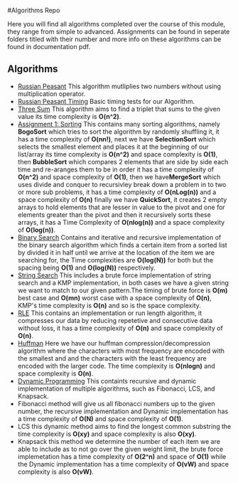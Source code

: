 
#Algorithms Repo

Here you will find all algorithms completed over the course of this module, they range from simple to advanced.
Assignments can be found in seperate folders titled with their number and more info on these algorithms can be found in documentation pdf.


## Algorithms

- [Russian Peasant](https://github.com/COMP20290-Algorithms/algorithms-repo-alexanderretsis/blob/main/russianPeasant.java) This algorithm mutliplies two numbers without using multiplication operator.
- [Russian Peasant Timing](https://github.com/COMP20290-Algorithms/algorithms-repo-alexanderretsis/blob/main/russianTimer.java) Basic timing tests for our Algorithm.  
- [Three Sum](https://github.com/COMP20290-Algorithms/algorithms-repo-alexanderretsis/blob/main/ThreeSum.java) This algorithm aims to find a triplet that sums to the given value its time complexity is **O(n^2)**.  
- [Assignment 1: Sorting](https://github.com/COMP20290-Algorithms/algorithms-repo-alexanderretsis/tree/main/Assignment1) This contains many sorting algorithms, namely **BogoSort** which tries to sort the algorithm by randomly shuffling it, it has a time complexity of  **O(nn!)**, next we have **SelectionSort** which selects the smallest element and places it at the beginning of our list/array its time complexity is **O(n^2)** and space complexity is **O(1)**, then **BubbleSort** which compares 2 elements that are side by side each time and re-aranges them to be in order it has a time complexity of **O(n^2)** and space complexity of **O(1)**, then we have**MergeSort** which uses divide and conquer to recursivley break down a problem in to two or more sub problems, it has a time complexity of **O(nLog(n))** and a space complexity of **O(n)** finally we have **QuickSort**, it creates 2 empty arrays to hold elements that are lesser in value to the pivot and one for elements greater than the pivot and then it recursively sorts these arrays, it has a Time Complexity of **O(nlog(n))** and a space complexity of **O(log(n))**.       
- [Binary Search](https://github.com/COMP20290-Algorithms/algorithms-repo-alexanderretsis/blob/main/binarySearchAlgorithms.java) Contains and iterative and recursive implementation of the binary search algorithm which finds a certain item from a sorted list by divided it in half until we arrive at the location of the item we are searching for, the Time complexities are **O(log(N))** for both but the spacing being **O(1)** and **O(log(N))** respectively.                                                            
- [String Search](https://github.com/COMP20290-Algorithms/algorithms-repo-alexanderretsis/blob/main/bruteForceAlgorithm.java) This includes a brute force implementation of string search and a KMP implementation, in both cases we have a given string we want to match to our given pattern.The timing of brute force is **O(m)** best case and **O(mn)** worst case with a space complexity of **O(n)**, KMP's time complexity is **O(n)** and so is the space complexity.   
- [RLE](https://github.com/COMP20290-Algorithms/algorithms-repo-alexanderretsis/blob/main/runLengthCoding.java) This contains an implementation or run length algorithm, it compresses our data by reducing repetetive and consecutive data without loss, it has a time complexity of **O(n)** and space complexity of **O(n)**.  
- [Huffman](https://github.com/COMP20290-Algorithms/algorithms-repo-alexanderretsis/tree/main/Assignment2) Here we have our huffman compression/decompression algorithm where the characters with most frequency are encoded with the smallest and and the characters with the least frequency are encoded with the larger code. The time complexity is **O(nlogn)** and space complexity is **O(n)**.   
- [Dynamic Programming](https://github.com/COMP20290-Algorithms/algorithms-repo-alexanderretsis/blob/main/Assignment3/dynamicProgramming.java) This containts recursive and dynamic implementation of multiple algorithms, such as Fibonacci, LCS, and Knapsack.
- Fibonacci method will give us all fibonacci numbers up to the given number, the recursive implementation and Dynamic implementation has a time complexity of **O(N)** and space complexity of **O(1)**.
- LCS this dynamic method aims to find the longest common substring the time complexity is **O(xy)** and space complexity is also **O(xy)**.
- Knapsack this method we determine the number of each item we are able to include as to not go over the given weight limit, the brute force implemetation has a time complexity of **O(2^n)** and space of **O(1)** while the Dynamic implementation has a time complexity of **O(vW)** and space complexity is also **O(vW)**.
